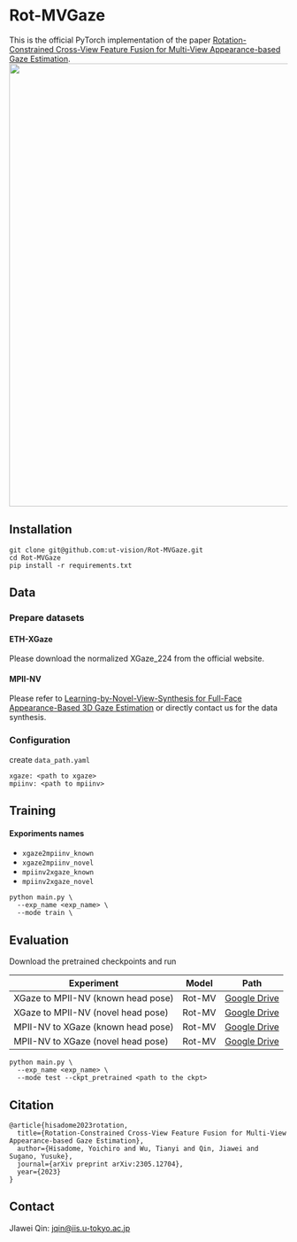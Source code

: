 # Rot-MVGaze
This is the official PyTorch implementation of the paper [Rotation-Constrained Cross-View Feature Fusion for Multi-View Appearance-based Gaze Estimation](https://arxiv.org/abs/2305.12704).
<img src='asset/teaser.jpg' width=800>

## Installation

```
git clone git@github.com:ut-vision/Rot-MVGaze.git
cd Rot-MVGaze
pip install -r requirements.txt
```

## Data
### Prepare datasets
#### ETH-XGaze
Please download the normalized XGaze_224 from the official website.

#### MPII-NV
Please refer to [Learning-by-Novel-View-Synthesis for Full-Face Appearance-Based 3D Gaze Estimation](https://arxiv.org/abs/2201.07927) or directly contact us for the data synthesis.

### Configuration
create `data_path.yaml`
```
xgaze: <path to xgaze>
mpiinv: <path to mpiinv>
```

## Training

#### Exporiments names
- `xgaze2mpiinv_known` 
- `xgaze2mpiinv_novel`
- `mpiinv2xgaze_known`
- `mpiinv2xgaze_novel`
```
python main.py \
  --exp_name <exp_name> \
  --mode train \
```

## Evaluation
Download the pretrained checkpoints and run


| Experiment | Model  | Path |
| - | - | - |
| XGaze to MPII-NV (known head pose) | Rot-MV | [Google Drive](https://drive.google.com/file/d/1-j3jiW3oN0Hqbzz9BC58u-VXaNjL6uqf/view?usp=sharing) |
| XGaze to MPII-NV (novel head pose) | Rot-MV | [Google Drive](https://drive.google.com/file/d/1R5oU6tYno92pke9F1Kj9zHxB1l89I5nu/view?usp=sharing) |
| MPII-NV to XGaze (known head pose) | Rot-MV | [Google Drive](https://drive.google.com/file/d/1lESAPVbKjHp1v5V6fIQxoaWdQ3Pmi--6/view?usp=sharing) |
| MPII-NV to XGaze (novel head pose) | Rot-MV | [Google Drive](https://drive.google.com/file/d/1-zqoPL53y1UuOn1qgE_9dClrfhM8HKHR/view?usp=sharing) |

```
python main.py \
  --exp_name <exp_name> \
  --mode test --ckpt_pretrained <path to the ckpt>
```


## Citation
```
@article{hisadome2023rotation,
  title={Rotation-Constrained Cross-View Feature Fusion for Multi-View Appearance-based Gaze Estimation},
  author={Hisadome, Yoichiro and Wu, Tianyi and Qin, Jiawei and Sugano, Yusuke},
  journal={arXiv preprint arXiv:2305.12704},
  year={2023}
}
```
<!-- ## Acknowledgements -->

## Contact
JIawei Qin: jqin@iis.u-tokyo.ac.jp
